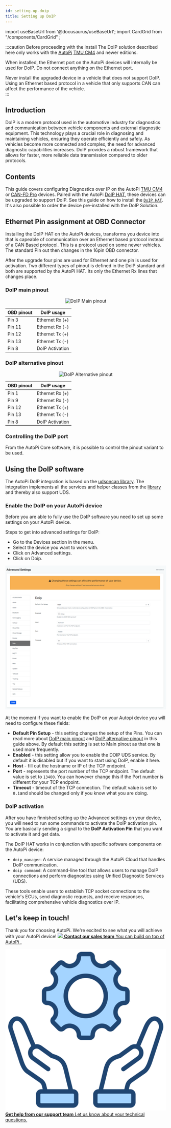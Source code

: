 ```yaml
---
id: setting-up-doip
title: Setting up DoIP
---
```

import useBaseUrl from '@docusaurus/useBaseUrl'; import CardGrid from "/components/CardGrid" ;

:::caution Before proceeding with the install
The DoIP solution described here only works with the [AutoPi](https://www.autopi.io) [TMU CM4](https://www.autopi.io/hardware/autopi-tmu-cm4) and newer editions.

When installed, the Ethernet port on the AutoPi devices will internally be used for DoIP. Do not connect anything on the Ethernet port. 

Never install the upgraded device in a vehicle that does not support DoIP. Using an Ethernet based protocol in a vehicle that only supports CAN can affect the performance of the vehicle.   
:::


## Introduction
DoIP is a modern protocol used in the automotive industry for diagnostics and communication between vehicle components and external diagnostic equipment. This technology plays a crucial role in diagnosing and maintaining vehicles, ensuring they operate efficiently and safely.
As vehicles become more connected and complex, the need for advanced diagnostic capabilities increases. DoIP provides a robust framework that allows for faster, more reliable data transmission compared to older protocols. 

## Contents
This guide covers configuring Diagnostics over IP on the AutoPi [TMU CM4](https://www.autopi.io/hardware/autopi-tmu-cm4/) or [CAN-FD Pro](https://www.autopi.io/hardware/autopi-canfd-pro/) devices. Paired with the AutoPi [DoIP HAT](https://shop.autopi.io/products/doip-hat-v1-3), these devices can be upgraded to support DoIP. See this guide on how to install the [`DoIP HAT`](/hardware/accessories/doip-install/). It's also possible to order the device pre-installed with the DoIP Solution. 


## Ethernet Pin assignment at OBD Connector
Installing the DoIP HAT on the AutoPi devices, transforms you device into that is capeable of communication over an Ethernet based protocol instead of a CAN Based protocol. This is a protocol used on some newer vehicles. The standard Pin out then changes in the 16pin OBD connector.   

After the upgrade four pins are used for Ethernet and one pin is used for activation. Two different types of pinout is defined in the DoIP standard and both are supported by the AutoPi HAT. Its only the Ethernet Rx lines that changes place.

### DoIP main pinout
<p align="center">
  <img src={useBaseUrl('img/guides/doip_main_pinout.jpg')} alt="DoIP Main pinout" width="600"/>
</p>

| **OBD pinout**         | **DoIP usage** |
|------------------------|------------|
| Pin 3  | Ethernet Rx (+)    |
| Pin 11 | Ethernet Rx (-)    |
| Pin 12 | Ethernet Tx (+)    |
| Pin 13 | Ethernet Tx (-)    |
| Pin 8  | DoIP Activation    |

### DoIP alternative pinout
<p align="center">
  <img src={useBaseUrl('img/guides/doip_alt_pinout.jpg')} alt="DoIP Alternative pinout" width="600"/>
</p>

| **OBD pinout**         | **DoIP usage** |
|------------------------|------------|
| Pin 1  | Ethernet Rx (+)    |
| Pin 9 | Ethernet Rx (-)    |
| Pin 12 | Ethernet Tx (+)    |
| Pin 13 | Ethernet Tx (-)    |
| Pin 8  | DoIP Activation    |

### Controlling the DoIP port
From the AutoPi Core software, it is possible to control the pinout variant to be used.

## Using the DoIP software

The AutoPi DoIP integration is based on the [udsoncan library](https://github.com/autopi-io/py-udsoncan). The integration implements all the services and helper classes from the [library](https://udsoncan.readthedocs.io/en/latest/) and thereby also support UDS. 

### Enable the DoIP on your AutoPi device

Before you are able to fully use the DoIP software you need to set up some settings on your AutoPi device. 

Steps to get into advanced settings for DoIP:
* Go to the Devices section in the menu.
* Select the device you want to work with.
* Click on Advanced settings.
* Click on Doip. 

![DoIP Advanced settings](/img/guides/doip_advanced_settings.png)

At the moment if you want to enable the DoIP on your Autopi device you will need to configure these fields: 
* **Default Pin Setup** - this setting changes the setup of the Pins. You can read more about [DoIP main pinout](https://docs.autopi.io/developer_guides/setting-up-doip/#doip-main-pinout) and [DoIP alternative pinout](https://docs.autopi.io/developer_guides/setting-up-doip/#doip-alternative-pinout) in this guide above. By default this setting is set to Main pinout as that one is used more frequently. 
* **Enabled** - this setting allow you to enable the DOIP UDS service. By default it is disabled but if you want to start using DoIP, enable it here. 
* **Host** - fill out the hostname or IP of the TCP endpoint.
* **Port** - represents the port number of the TCP endpoint. The default value is set to `13400`. You can however change this if the Port number is different for your TCP endpoint. 
* **Timeout** - timeout of the TCP connection. The default value is set to `0.1`and should be changed only if you know what you are doing. 

### DoIP activation 

After you have finnished setting up the Advanced settings on your device, you will need to run some commands to activate the DoIP activation pin. You are basically sending a signal to the **DoIP Activation Pin** that you want to activate it and get data. 

The DoIP HAT works in conjunction with specific software components on the AutoPi device:​
* `doip_manager`: A service managed through the AutoPi Cloud that handles DoIP communication.​
* `doip command`: A command-line tool that allows users to manage DoIP connections and perform diagnostics using Unified Diagnostic Services (UDS).​

These tools enable users to establish TCP socket connections to the vehicle's ECUs, send diagnostic requests, and receive responses, facilitating comprehensive vehicle diagnostics over IP. 

## Let's keep in touch!
Thank you for choosing AutoPi. We're excited to see what you will achieve with your AutoPi device! 
<CardGrid home>
[![](/img/shared/favicon.ico) **Contact our sales team** You can build on top of AutoPi .](https://www.autopi.io/contact/)

[![](/img/shared/support_icon.png) **Get help from our support team** Let us know about your technical questions.](https://www.autopi.io/support/)

</CardGrid>